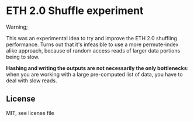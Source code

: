 # ETH 2.0 Shuffle experiment

Warning;

This was an experimental idea to try and improve the ETH 2.0 shuffling performance.
Turns out that it's infeasible to use a more permute-index alike approach, because of random access reads of larger data portions being to slow.

**Hashing and writing the outputs are not necessarily the only bottlenecks**: when you are working with a large pre-computed list of data, you have to deal with slow reads.





## License

MIT, see license file
